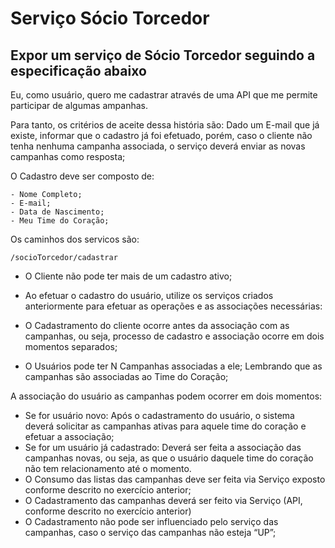 # Serviço Sócio Torcedor

## Expor um serviço de Sócio Torcedor seguindo a especificação abaixo 

Eu, como usuário, quero me cadastrar através de uma API que me permite participar de algumas ampanhas. 

Para tanto, os critérios de aceite dessa história são:
Dado um E-mail que já existe, informar que o cadastro já foi efetuado, porém, caso o cliente não tenha nenhuma campanha associada, o serviço deverá enviar as novas campanhas como resposta;
	
O Cadastro deve ser composto de:
```
- Nome Completo;
- E-mail;
- Data de Nascimento;
- Meu Time do Coração;
```

Os caminhos dos servicos são:
```
/socioTorcedor/cadastrar
```

* O Cliente não pode ter mais de um cadastro ativo;

* Ao efetuar o cadastro do usuário, utilize os serviços criados anteriormente para efetuar as operações e as associações necessárias:

* O Cadastramento do cliente ocorre antes da associação com as campanhas, ou seja, processo de cadastro e associação ocorre em dois momentos separados;
* O Usuários pode ter N Campanhas associadas a ele; Lembrando que as campanhas são associadas ao Time do Coração;

A associação do usuário as campanhas podem ocorrer em dois momentos:
* Se for usuário novo: Após o cadastramento do usuário, o sistema deverá solicitar as campanhas ativas para aquele time do coração e efetuar a associação;
* Se for um usuário já cadastrado: Deverá ser feita a associação das campanhas novas, ou seja, as que o usuário daquele time do coração não tem relacionamento até o momento.
* O Consumo das listas das campanhas deve ser feita via Serviço exposto conforme descrito no exercício anterior;
* O Cadastramento das campanhas deverá ser feito via Serviço (API, conforme descrito no exercício anterior)
* O Cadastramento não pode ser influenciado pelo serviço das campanhas, caso o serviço das campanhas não esteja “UP”;
